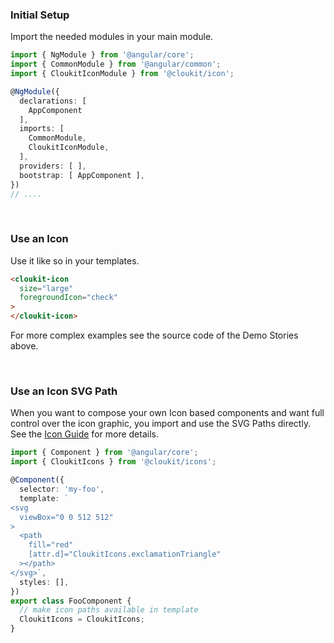 ### Initial Setup

Import the needed modules in your main module.

```typescript
import { NgModule } from '@angular/core';
import { CommonModule } from '@angular/common';
import { CloukitIconModule } from '@cloukit/icon';

@NgModule({
  declarations: [
    AppComponent
  ],
  imports: [
    CommonModule,
    CloukitIconModule,
  ],
  providers: [ ],
  bootstrap: [ AppComponent ],
})
// ....
```

&nbsp;

### Use an Icon


Use it like so in your templates.

```html
<cloukit-icon
  size="large"
  foregroundIcon="check"
>
</cloukit-icon>
```

For more complex examples see the source code of the Demo Stories above.


&nbsp;

### Use an Icon SVG Path

When you want to compose your own Icon based components and want full control over the icon graphic,
you import and use the SVG Paths directly. See the [Icon Guide](/#/guide/iconing) for more details.

```typescript
import { Component } from '@angular/core';
import { CloukitIcons } from '@cloukit/icons';

@Component({
  selector: 'my-foo',
  template: `
<svg
  viewBox="0 0 512 512"
>
  <path
    fill="red"
    [attr.d]="CloukitIcons.exclamationTriangle"
  ></path>
</svg>`,
  styles: [],
})
export class FooComponent {
  // make icon paths available in template
  CloukitIcons = CloukitIcons;
}
```
